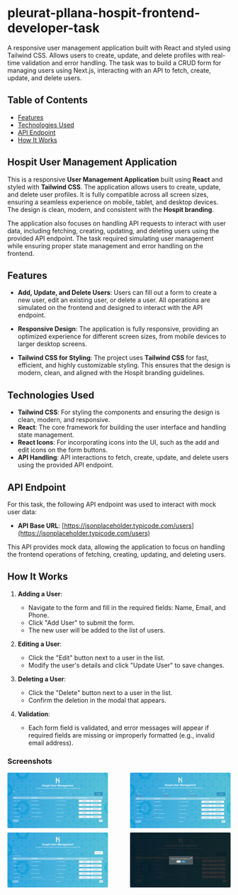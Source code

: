 # pleurat-pllana-hospit-frontend-developer-task
A responsive user management application built with React and styled using Tailwind CSS. Allows users to create, update, and delete profiles with real-time validation and error handling. The task was to build a CRUD form for managing users using Next.js, interacting with an API to fetch, create, update, and delete users.

## Table of Contents
- [Features](#features)
- [Technologies Used](#technologies-used)
- [API Endpoint](#api-endpoint)
- [How It Works](#how-it-works)

## Hospit User Management Application

This is a responsive **User Management Application** built using **React** and styled with **Tailwind CSS**. The application allows users to create, update, and delete user profiles. It is fully compatible across all screen sizes, ensuring a seamless experience on mobile, tablet, and desktop devices. The design is clean, modern, and consistent with the **Hospit branding**.

The application also focuses on handling API requests to interact with user data, including fetching, creating, updating, and deleting users using the provided API endpoint. The task required simulating user management while ensuring proper state management and error handling on the frontend.

## Features

- **Add, Update, and Delete Users**: Users can fill out a form to create a new user, edit an existing user, or delete a user. All operations are simulated on the frontend and designed to interact with the API endpoint.
  
- **Responsive Design**: The application is fully responsive, providing an optimized experience for different screen sizes, from mobile devices to larger desktop screens.

- **Tailwind CSS for Styling**: The project uses **Tailwind CSS** for fast, efficient, and highly customizable styling. This ensures that the design is modern, clean, and aligned with the Hospit branding guidelines.

## Technologies Used

- **Tailwind CSS**: For styling the components and ensuring the design is clean, modern, and responsive.
- **React**: The core framework for building the user interface and handling state management.
- **React Icons**: For incorporating icons into the UI, such as the add and edit icons on the form buttons.
- **API Handling**: API interactions to fetch, create, update, and delete users using the provided API endpoint.

## API Endpoint

For this task, the following API endpoint was used to interact with mock user data:

- **API Base URL**: [https://jsonplaceholder.typicode.com/users](https://jsonplaceholder.typicode.com/users)

This API provides mock data, allowing the application to focus on handling the frontend operations of fetching, creating, updating, and deleting users.

## How It Works

1. **Adding a User**:
   - Navigate to the form and fill in the required fields: Name, Email, and Phone.
   - Click "Add User" to submit the form.
   - The new user will be added to the list of users.

2. **Editing a User**:
   - Click the "Edit" button next to a user in the list.
   - Modify the user's details and click "Update User" to save changes.
   
3. **Deleting a User**:
   - Click the "Delete" button next to a user in the list.
   - Confirm the deletion in the modal that appears.

4. **Validation**:
   - Each form field is validated, and error messages will appear if required fields are missing or improperly formatted (e.g., invalid email address).

### Screenshots

<div style="display: flex; flex-wrap: wrap; justify-content: space-between;">

  <img src="./app/assets/screenshot1.png" alt="Screenshot 1" width="45%" style="margin-bottom: 10px;" />
  <img src="./app/assets/screenshot2.png" alt="Screenshot 2" width="45%" style="margin-bottom: 10px;" />
  <img src="./app/assets/screenshot3.png" alt="Screenshot 3" width="45%" style="margin-bottom: 10px;" />
  <img src="./app/assets/screenshot4.png" alt="Screenshot 4" width="45%" style="margin-bottom: 10px;" />

</div>

